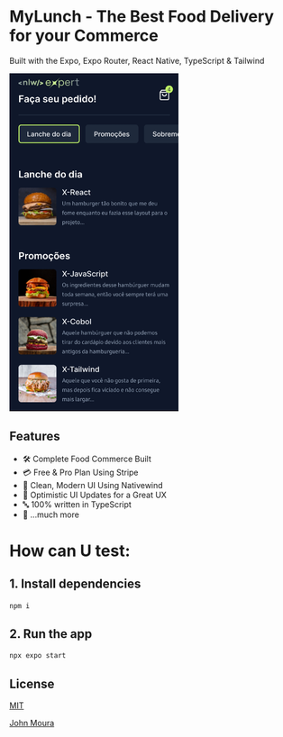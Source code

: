 # MyLunch - The Best Food Delivery for your Commerce

Built with the Expo, Expo Router, React Native, TypeScript & Tailwind

<img src="./assets/thumbnail.png" alt="Project Image" width="300" height="600">

## Features

- 🛠️ Complete Food Commerce Built
- 💳 Free & Pro Plan Using Stripe
- 🎨 Clean, Modern UI Using Nativewind
- 🚀 Optimistic UI Updates for a Great UX
- 🔤 100% written in TypeScript
- 🎁 ...much more

# How can U test: 

## 1. Install dependencies

```bash
npm i
```

## 2. Run the app

```bash
npx expo start
```

## License

[MIT](https://choosealicense.com/licenses/mit/)

[John Moura](https://jovimoura.vercel.app/)
